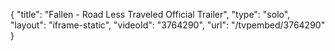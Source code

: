 {
    "title": "Fallen - Road Less Traveled Official Trailer",
    "type": "solo",
    "layout": "iframe-static",
    "videoId": "3764290",
    "url": "\/tvpembed\/3764290"
}